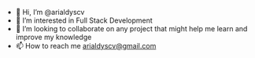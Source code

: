 - 👋 Hi, I’m @arialdyscv
- 👀 I’m interested in Full Stack Development 
- 💞️ I’m looking to collaborate on any project that might help me learn and improve my knowledge 
- 📫 How to reach me arialdyscv@gmail.com

<!---
arialdyscv/arialdyscv is a ✨ special ✨ repository because its `README.md` (this file) appears on your GitHub profile.
You can click the Preview link to take a look at your changes.
--->
